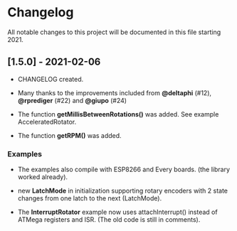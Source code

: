 # Changelog

All notable changes to this project will be documented in this file starting 2021.

## [1.5.0] - 2021-02-06

* CHANGELOG created.

* Many thanks to the improvements included from **@deltaphi** (#12), **@rprediger** (#22) and **@giupo** (#24) 

* The function **getMillisBetweenRotations()** was added. See example AcceleratedRotator.

* The function **getRPM()** was added.


### Examples

* The examples also compile with ESP8266 and Every boards. (the library worked already).

* new **LatchMode** in initialization supporting rotary encoders with 2 state changes from one latch to the next (LatchMode).

* The **InterruptRotator** example now uses attachInterrupt() instead of ATMega registers and ISR. (The old code is still in comments).

